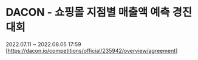 # DACON - 쇼핑몰 지점별 매출액 예측 경진대회
2022.07.11 ~ 2022.08.05 17:59
[https://dacon.io/competitions/official/235942/overview/agreement]

